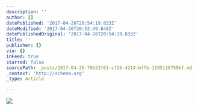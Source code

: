 ```yaml
---
description: ''
author: []
datePublished: '2017-04-26T20:54:19.833Z'
dateModified: '2017-04-26T20:52:49.848Z'
datePublishedOriginal: '2017-04-26T20:54:19.833Z'
title: ''
publisher: {}
via: {}
inFeed: true
starred: false
sourcePath: _posts/2017-04-26-70b52f61-cf26-4214-bffb-1195118759bf.md
_context: 'http://schema.org'
_type: Article

---
```

![](https://the-grid-user-content.s3-us-west-2.amazonaws.com/73b230de-ee51-4fae-977f-b6ff0ace9714.jpg)